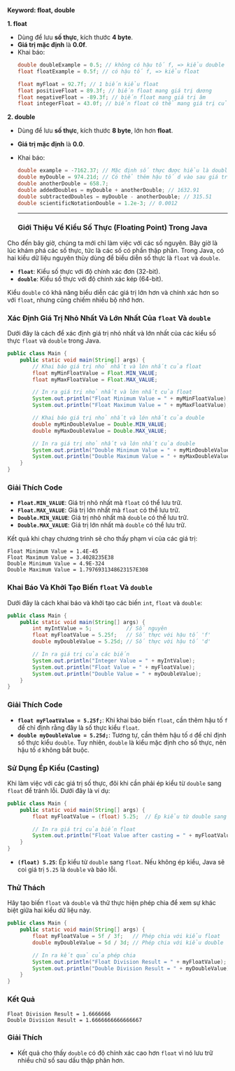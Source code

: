 **Keyword: float, double**

**1. float**  
- Dùng để lưu **số thực**, kích thước **4 byte**.
- **Giá trị mặc định** là **0.0f**.
- Khai báo:
  ```java
  double doubleExample = 0.5; // không có hậu tố f, => kiểu double
  float floatExample = 0.5f; // có hậu tố f, => kiểu float

  float myFloat = 92.7f; // 1 biến kiểu float
  float positiveFloat = 89.3f; // biến float mang giá trị dương
  float negativeFloat = -89.3f; // biến float mang giá trị âm
  float integerFloat = 43.0f; // biến float có thể mang giá trị của 1 số nguyên (nhưng nó không phải int)
  ```

**2. double**  
- Dùng để lưu **số thực**, kích thước **8 byte**, lớn hơn **float**.
- **Giá trị mặc định** là **0.0**.
- Khai báo:
  ```java
  double example = -7162.37; // Mặc định số thực được hiểu là double
  double myDouble = 974.21d; // Có thể thêm hậu tố d vào sau giá trị
  double anotherDouble = 658.7;
  double addedDoubles = myDouble + anotherDouble; // 1632.91
  double subtractedDoubles = myDouble - anotherDouble; // 315.51
  double scientificNotationDouble = 1.2e-3; // 0.0012
  ```

  ---

  ### Giới Thiệu Về Kiểu Số Thực (Floating Point) Trong Java
Cho đến bây giờ, chúng ta mới chỉ làm việc với các số nguyên. Bây giờ là lúc khám phá các số thực, tức là các số có phần thập phân. Trong Java, có hai kiểu dữ liệu nguyên thủy dùng để biểu diễn số thực là `float` và `double`. 

- **`float`**: Kiểu số thực với độ chính xác đơn (32-bit).
- **`double`**: Kiểu số thực với độ chính xác kép (64-bit).

Kiểu `double` có khả năng biểu diễn các giá trị lớn hơn và chính xác hơn so với `float`, nhưng cũng chiếm nhiều bộ nhớ hơn.

### Xác Định Giá Trị Nhỏ Nhất Và Lớn Nhất Của `float` Và `double`
Dưới đây là cách để xác định giá trị nhỏ nhất và lớn nhất của các kiểu số thực `float` và `double` trong Java.

```java
public class Main {
    public static void main(String[] args) {
        // Khai báo giá trị nhỏ nhất và lớn nhất của float
        float myMinFloatValue = Float.MIN_VALUE;
        float myMaxFloatValue = Float.MAX_VALUE;

        // In ra giá trị nhỏ nhất và lớn nhất của float
        System.out.println("Float Minimum Value = " + myMinFloatValue);
        System.out.println("Float Maximum Value = " + myMaxFloatValue);

        // Khai báo giá trị nhỏ nhất và lớn nhất của double
        double myMinDoubleValue = Double.MIN_VALUE;
        double myMaxDoubleValue = Double.MAX_VALUE;

        // In ra giá trị nhỏ nhất và lớn nhất của double
        System.out.println("Double Minimum Value = " + myMinDoubleValue);
        System.out.println("Double Maximum Value = " + myMaxDoubleValue);
    }
}
```

### Giải Thích Code
- **`Float.MIN_VALUE`**: Giá trị nhỏ nhất mà `float` có thể lưu trữ.
- **`Float.MAX_VALUE`**: Giá trị lớn nhất mà `float` có thể lưu trữ.
- **`Double.MIN_VALUE`**: Giá trị nhỏ nhất mà `double` có thể lưu trữ.
- **`Double.MAX_VALUE`**: Giá trị lớn nhất mà `double` có thể lưu trữ.

Kết quả khi chạy chương trình sẽ cho thấy phạm vi của các giá trị:

```
Float Minimum Value = 1.4E-45
Float Maximum Value = 3.4028235E38
Double Minimum Value = 4.9E-324
Double Maximum Value = 1.7976931348623157E308
```

### Khai Báo Và Khởi Tạo Biến `float` Và `double`
Dưới đây là cách khai báo và khởi tạo các biến `int`, `float` và `double`:

```java
public class Main {
    public static void main(String[] args) {
        int myIntValue = 5;           // Số nguyên
        float myFloatValue = 5.25f;   // Số thực với hậu tố 'f'
        double myDoubleValue = 5.25d; // Số thực với hậu tố 'd'

        // In ra giá trị của các biến
        System.out.println("Integer Value = " + myIntValue);
        System.out.println("Float Value = " + myFloatValue);
        System.out.println("Double Value = " + myDoubleValue);
    }
}
```

### Giải Thích Code
- **`float myFloatValue = 5.25f;`**: Khi khai báo biến `float`, cần thêm hậu tố `f` để chỉ định rằng đây là số thực kiểu `float`.
- **`double myDoubleValue = 5.25d;`**: Tương tự, cần thêm hậu tố `d` để chỉ định số thực kiểu `double`. Tuy nhiên, `double` là kiểu mặc định cho số thực, nên hậu tố `d` không bắt buộc.

### Sử Dụng Ép Kiểu (Casting)
Khi làm việc với các giá trị số thực, đôi khi cần phải ép kiểu từ `double` sang `float` để tránh lỗi. Dưới đây là ví dụ:

```java
public class Main {
    public static void main(String[] args) {
        float myFloatValue = (float) 5.25;  // Ép kiểu từ double sang float

        // In ra giá trị của biến float
        System.out.println("Float Value after casting = " + myFloatValue);
    }
}
```

- **`(float) 5.25`**: Ép kiểu từ `double` sang `float`. Nếu không ép kiểu, Java sẽ coi giá trị `5.25` là `double` và báo lỗi.

### Thử Thách
Hãy tạo biến `float` và `double` và thử thực hiện phép chia để xem sự khác biệt giữa hai kiểu dữ liệu này.

```java
public class Main {
    public static void main(String[] args) {
        float myFloatValue = 5f / 3f;   // Phép chia với kiểu float
        double myDoubleValue = 5d / 3d; // Phép chia với kiểu double

        // In ra kết quả của phép chia
        System.out.println("Float Division Result = " + myFloatValue);
        System.out.println("Double Division Result = " + myDoubleValue);
    }
}
```

### Kết Quả
```
Float Division Result = 1.6666666
Double Division Result = 1.6666666666666667
```

### Giải Thích
- Kết quả cho thấy `double` có độ chính xác cao hơn `float` vì nó lưu trữ nhiều chữ số sau dấu thập phân hơn.
